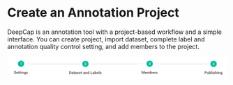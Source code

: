 # Create an Annotation Project

DeepCap is an annotation tool with a project-based workflow and a simple interface. You can create project, import dataset, complete label and annotation quality control setting, and add members to the project. 



![](../../.gitbook/assets/image%20%28118%29.png)





## 

